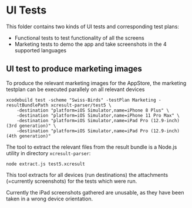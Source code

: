# UI Tests

This folder contains two kinds of UI tests and corresponding test plans:
- Functional tests to test functionality of all the screens
- Marketing tests to demo the app and take screenshots in the 4 supported languages 

##  UI test to produce marketing images

To produce the relevant marketing images for the AppStore, the marketing testplan can be executed parallely on all relevant devices

    xcodebuild test -scheme "Swiss-Birds" -testPlan Marketing -resultBundlePath xcresult-parser/test5 \
        -destination "platform=iOS Simulator,name=iPhone 8 Plus" \
        -destination "platform=iOS Simulator,name=iPhone 11 Pro Max" \
        -destination "platform=iOS Simulator,name=iPad Pro (12.9-inch) (3rd generation)" \
        -destination "platform=iOS Simulator,name=iPad Pro (12.9-inch) (4th generation)"

The tool to extract the relevant files from the result bundle is a Node.js utility in directory `xcresult-parser`:

    node extract.js test5.xcresult

This tool extracts for all devices (run destinations) the attachments (=currently screenshots) for the tests which were run. 

Currently the iPad screenshots gathered are unusable, as they have been taken in a wrong device orientation.
